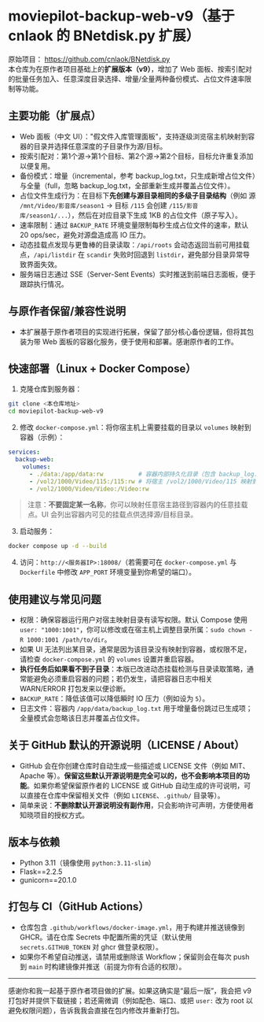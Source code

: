 # moviepilot-backup-web-v9（基于 cnlaok 的 BNetdisk.py 扩展）

原始项目： https://github.com/cnlaok/BNetdisk.py  
本仓库为在原作者项目基础上的**扩展版本（v9）**，增加了 Web 面板、按索引配对的批量任务加入、任意深度目录选择、增量/全量两种备份模式、占位文件速率限制等功能。

## 主要功能（扩展点）
- Web 面板（中文 UI）："假文件入库管理面板"，支持逐级浏览宿主机映射到容器的目录并选择任意深度的子目录作为源/目标。
- 按索引配对：第1个源→第1个目标、第2个源→第2个目标，目标允许重复添加以便复用。
- 备份模式：增量（incremental，参考 backup_log.txt，只生成新增占位文件）与全量（full，忽略 backup_log.txt，全部重新生成并覆盖占位文件）。
- 占位文件生成行为：在目标下**先创建与源目录相同的多级子目录结构**（例如 源 `/mnt/Video/影音库/season1` → 目标 `/115` 会创建 `/115/影音库/season1/...`），然后在对应目录下生成 1KB 的占位文件（原子写入）。
- 速率限制：通过 `BACKUP_RATE` 环境变量限制每秒生成占位文件的速率，默认 20 ops/sec，避免对源盘造成高 IO 压力。
- 动态挂载点发现与更鲁棒的目录读取：`/api/roots` 会动态返回当前可用挂载点，`/api/listdir` 在 `scandir` 失败时回退到 `listdir`，避免部分目录异常导致界面失效。
- 服务端日志通过 SSE（Server-Sent Events）实时推送到前端日志面板，便于跟踪执行情况。

## 与原作者保留/兼容性说明
- 本扩展基于原作者项目的实现进行拓展，保留了部分核心备份逻辑，但将其包装为带 Web 面板的容器化服务，便于使用和部署。感谢原作者的工作。

## 快速部署（Linux + Docker Compose）
1. 克隆仓库到服务器：
```bash
git clone <本仓库地址>
cd moviepilot-backup-web-v9
```

2. 修改 `docker-compose.yml`：将你宿主机上需要挂载的目录以 `volumes` 映射到容器（示例）：
```yaml
services:
  backup-web:
    volumes:
      - ./data:/app/data:rw          # 容器内部持久化目录（包含 backup_log.txt）
      - /vol2/1000/Video/115:/115:rw # 将宿主 /vol2/1000/Video/115 映射到容器 /115（会出现在 UI 挂载点列表）
      - /vol2/1000/Video/Video:/Video:rw
```
> 注意：**不要固定某一名称**，你可以映射任意宿主路径到容器内的任意挂载点。UI 会列出容器内可见的挂载点供选择源/目标目录。

3. 启动服务：
```bash
docker compose up -d --build
```
4. 访问：`http://<服务器IP>:18008/`（若需要可在 `docker-compose.yml` 与 `Dockerfile` 中修改 `APP_PORT` 环境变量到你希望的端口）。

## 使用建议与常见问题
- 权限：确保容器运行用户对宿主映射目录有读写权限。默认 Compose 使用 `user: "1000:1001"`，你可以修改或在宿主机上调整目录所属：`sudo chown -R 1000:1001 /path/to/dir`。
- 如果 UI 无法列出某目录，通常是因为该目录没有映射到容器，或权限不足，请检查 `docker-compose.yml` 的 `volumes` 设置并重启容器。
- **执行任务后如果看不到子目录**：本版已改进动态挂载检测与目录读取策略，通常能避免必须重启容器的问题；若仍发生，请把容器日志中相关 WARN/ERROR 打包发来以便诊断。
- `BACKUP_RATE`：降低该值可以降低瞬时 IO 压力（例如设为 `5`）。
- 日志文件：容器内 `/app/data/backup_log.txt` 用于增量备份跳过已生成项；全量模式会忽略该日志并覆盖占位文件。

## 关于 GitHub 默认的开源说明（LICENSE / About）
- GitHub 会在你创建仓库时自动生成一些描述或 LICENSE 文件（例如 MIT、Apache 等）。**保留这些默认开源说明是完全可以的，也不会影响本项目的功能**。如果你希望保留原作者的 LICENSE 或 GitHub 自动生成的许可说明，可以直接在仓库中保留相关文件（例如 `LICENSE`、`.github/` 目录等）。
- 简单来说：**不删除默认开源说明没有副作用**，只会影响许可声明，方便使用者知晓项目的授权方式。

## 版本与依赖
- Python 3.11（镜像使用 `python:3.11-slim`）
- Flask==2.2.5
- gunicorn==20.1.0

## 打包与 CI（GitHub Actions）
- 仓库包含 `.github/workflows/docker-image.yml`，用于构建并推送镜像到 GHCR。请在仓库 Secrets 中配置所需的凭证（默认使用 `secrets.GITHUB_TOKEN` 对 ghcr 做登录权限）。
- 如果你不希望自动推送，请禁用或删除该 Workflow；保留则会在每次 push 到 `main` 时构建镜像并推送（前提为你有合适的权限）。

---
感谢你和我一起基于原作者项目做的扩展。如果这确实是“最后一版”，我会把 v9 打包好并提供下载链接；若还需微调（例如配色、端口、或把 `user:` 改为 root 以避免权限问题），告诉我我会直接在包内修改并重新打包。
